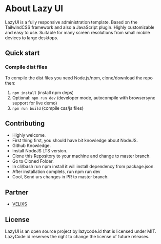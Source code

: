 # About Lazy UI
LazyUI is a fully responsive administration template. Based on the TailwindCSS framework and also a JavaScript plugin. Highly customizable and easy to use. Suitable for many screen resolutions from small mobile devices to large desktops.

## Quick start
### Compile dist files
To compile the dist files you need Node.js/npm, clone/download the repo then:

1. ``npm install`` (install npm deps)
2. Optional: ``npm run dev`` (developer mode, autocompile with browsersync support for live demo)
3. ``npm run build`` (compile css/js files)

## Contributing
- Highly welcome.
- First thing first, you should have bit knowledge about NodeJS.
- Github Knowledge.
- Install NodeJS LTS version.
- Clone this Repository to your machine and change to master branch.
- Go to Cloned Folder.
- In cli/bash run npm install it will install dependency from package.json.
- After installation complets, run npm run dev
- Cool, Send urs changes in PR to master branch.

## Partner 
- [VELIXS](https://velixs.com/)

## License
LazyUI is an open source project by lazycode.id that is licensed under MIT. LazyCode.id reserves the right to change the license of future releases.